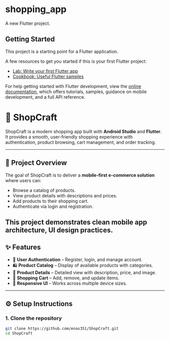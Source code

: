 # shopping_app

A new Flutter project.

## Getting Started

This project is a starting point for a Flutter application.

A few resources to get you started if this is your first Flutter project:

- [Lab: Write your first Flutter app](https://docs.flutter.dev/get-started/codelab)
- [Cookbook: Useful Flutter samples](https://docs.flutter.dev/cookbook)

For help getting started with Flutter development, view the
[online documentation](https://docs.flutter.dev/), which offers tutorials,
samples, guidance on mobile development, and a full API reference.

# 🛒 ShopCraft

ShopCraft is a modern shopping app built with **Android Studio** and **Flutter**.  
It provides a smooth, user-friendly shopping experience with authentication, product browsing, cart management, and order tracking.

---

## 📌 Project Overview
The goal of ShopCraft is to deliver a **mobile-first e-commerce solution** where users can:
- Browse a catalog of products.
- View product details with descriptions and prices.
- Add products to their shopping cart.
- Authenticate via login and registration.

This project demonstrates **clean mobile app architecture**, **UI design practices**.
---

## ✨ Features
- 🔐 **User Authentication** – Register, login, and manage account.  
- 🛍 **Product Catalog** – Display of available products with categories.  
- 📄 **Product Details** – Detailed view with description, price, and image.  
- 🛒 **Shopping Cart** – Add, remove, and update items.  
- 🎨 **Responsive UI** – Works across multiple device sizes.

---

## ⚙️ Setup Instructions

### 1. Clone the repository
```bash
git clone https://github.com/enas351/ShopCraft.git
cd ShopCraft
